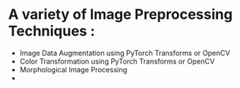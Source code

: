 # A variety of Image Preprocessing Techniques :
* Image Data Augmentation using PyTorch Transforms or OpenCV
* Color Transformation using PyTorch Transforms or OpenCV
* Morphological Image Processing 
* 
